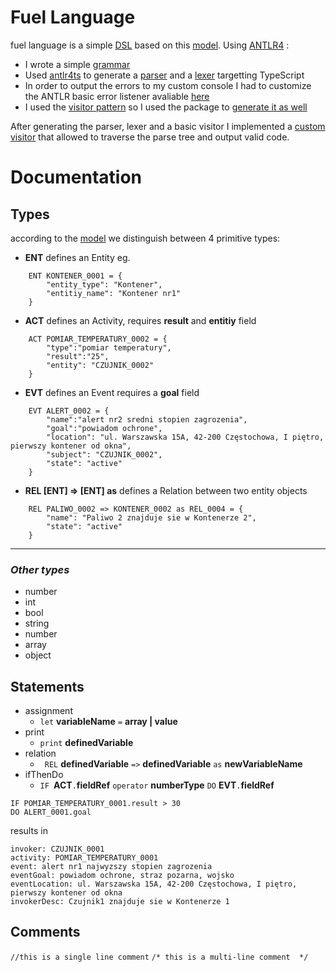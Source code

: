 # Fuel Language
fuel language is a simple [DSL](https://en.wikipedia.org/wiki/Domain-specific_language) based on this [model]().
Using [ANTLR4](https://www.antlr.org/) :
* I wrote a simple [grammar](https://github.com/gothic459/fuel-lang/blob/main/front/src/parser/Fire.g4)
* Used [antlr4ts](https://github.com/tunnelvisionlabs/antlr4ts) to generate a [parser](https://github.com/gothic459/fuel-lang/blob/main/front/src/parser/FireParser.ts) and a [lexer](https://github.com/gothic459/fuel-lang/blob/main/front/src/parser/FireLexer.ts) targetting TypeScript
* In order to output the errors to my custom console I had to customize the ANTLR basic error listener avaliable [here ](https://github.com/gothic459/fuel-lang/blob/main/front/src/parser/FireErrorListener.ts)
* I used the [visitor pattern](https://en.wikipedia.org/wiki/Visitor_pattern) so I used the package to [generate it as well](https://github.com/gothic459/fuel-lang/blob/main/front/src/parser/FireVisitor.ts)

After generating the parser, lexer and a basic visitor I implemented a [custom visitor](https://github.com/gothic459/fuel-lang/blob/main/front/src/parser/Visitor.ts) that allowed to 
traverse the parse tree and output valid code.


 
# Documentation


## Types
according to the [model]() we distinguish between 4 primitive types:

* **ENT**
defines an Entity
eg.
```
    ENT KONTENER_0001 = {
        "entity_type": "Kontener",
        "entitiy_name": "Kontener nr1"
    }
```
		
* **ACT**
defines an Activity, requires **result** and **entitiy** field
```
    ACT POMIAR_TEMPERATURY_0002 = {
        "type":"pomiar temperatury",
        "result":"25",
        "entity": "CZUJNIK_0002"
    }
```
* **EVT**
defines an Event
requires a **goal** field
```
    EVT ALERT_0002 = {
        "name":"alert nr2 sredni stopien zagrozenia",
        "goal":"powiadom ochrone",
        "location": "ul. Warszawska 15A, 42-200 Częstochowa, I piętro, pierwszy kontener od okna",
        "subject": "CZUJNIK_0002",
        "state": "active"
    }
```
* **REL [ENT] => [ENT] as**
defines a Relation between two entity objects
```
    REL PALIWO_0002 => KONTENER_0002 as REL_0004 = {
        "name": "Paliwo 2 znajduje sie w Kontenerze 2",
        "state": "active"
    }
```
---
### *Other types*
* number
* int
* bool
* string
* number
* array
* object



## Statements
* assignment
	*  `let` **variableName** `=` **array | value**
* print
	* `print` **definedVariable**
* relation
	* ` REL` **definedVariable** `=>` **definedVariable** `as` **newVariableName**
* ifThenDo
	* `IF `**ACT**`.`**fieldRef** `operator` **numberType** `DO` **EVT**`.`**fieldRef**
```
IF POMIAR_TEMPERATURY_0001.result > 30
DO ALERT_0001.goal 
```
results in
```
invoker: CZUJNIK_0001
activity: POMIAR_TEMPERATURY_0001
event: alert nr1 najwyzszy stopien zagrozenia
eventGoal: powiadom ochrone, straz pozarna, wojsko
eventLocation: ul. Warszawska 15A, 42-200 Częstochowa, I piętro, pierwszy kontener od okna
invokerDesc: Czujnik1 znajduje sie w Kontenerze 1
```

## Comments
`//this is a single line comment`
`/*
this is a multi-line comment 
*/`


